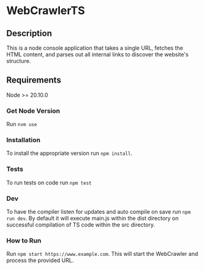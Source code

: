 # WebCrawlerTS

## Description

This is a node console application that takes a single URL, fetches the HTML content, and parses out all internal links to discover the website's structure.

## Requirements

Node >= 20.10.0

### Get Node Version

Run `nvm use`

### Installation

To install the appropriate version run `npm install`.

### Tests

To run tests on code run `npm test`

### Dev

To have the compiler listen for updates and auto compile on save run `npm run dev`. By default it will execute main.js within the dist directory on successful compilation of TS code within the src directory.

### How to Run

Run `npm start https://www.example.com`.  This will start the WebCrawler and process the provided URL.
